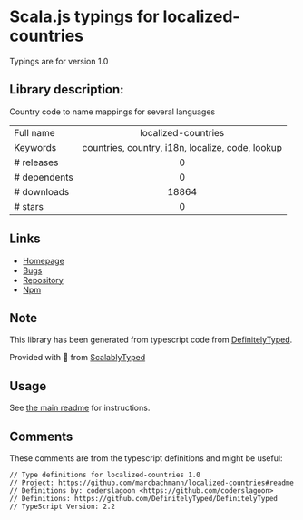 
# Scala.js typings for localized-countries

Typings are for version 1.0

## Library description:
Country code to name mappings for several languages

|                    |                 |
| ------------------ | :-------------: |
| Full name          | localized-countries |
| Keywords           | countries, country, i18n, localize, code, lookup |
| # releases         | 0 |
| # dependents       | 0 |
| # downloads        | 18864 |
| # stars            | 0 |

## Links
- [Homepage](https://github.com/marcbachmann/localized-countries#readme)
- [Bugs](https://github.com/marcbachmann/localized-countries/issues)
- [Repository](https://github.com/marcbachmann/localized-countries)
- [Npm](https://www.npmjs.com/package/localized-countries)
    


## Note
This library has been generated from typescript code from [DefinitelyTyped](https://definitelytyped.org).

Provided with :purple_heart: from [ScalablyTyped](https://github.com/oyvindberg/ScalablyTyped)

## Usage
See [the main readme](../../readme.md) for instructions.

## Comments

These comments are from the typescript definitions and might be useful:
```
// Type definitions for localized-countries 1.0
// Project: https://github.com/marcbachmann/localized-countries#readme
// Definitions by: coderslagoon <https://github.com/coderslagoon>
// Definitions: https://github.com/DefinitelyTyped/DefinitelyTyped
// TypeScript Version: 2.2

```

